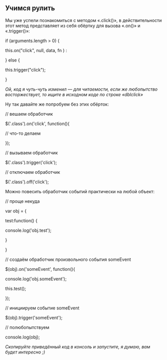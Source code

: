 ## Учимся рулить

Мы уже успели познакомиться с методом «.click()», в действительности этот метод представляет из себя обёртку для вызова «.on()» и «.trigger()»:

if (arguments.length > 0) {

this.on("click", null, data, fn ) :

} else {

this.trigger("click");

}

_Ой, код я чуть-чуть изменил — для читаемости, если же любопытство восторжествует, то ищите в исходном коде по строке «dblclick»_

Ну так давайте же попробуем без этих обёрток:

// вешаем обработчик

$('.class').on('click', function(){

// что-то делаем

});

// вызываем обработчик

$('.class').trigger('click');

// отключаем обработчик

$('.class').off('click');

Можно повесить обработчик событий практически на любой объект:

// проще некуда

var obj = {

test:function() {

console.log('obj.test');

}

}

// создаём обработчик произвольного события someEvent

$(obj).on('someEvent', function(){

console.log('obj.someEvent');

this.test();

});

// инициируем событие someEvent

$(obj).trigger('someEvent');

// полюбопытствуем

console.log(obj);

_Скопируйте приведённый код в консоль и запустите, я думаю, вам будет интересно ;)_